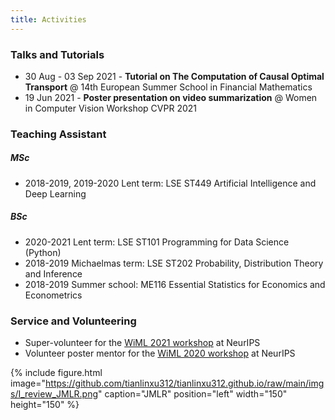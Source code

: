 ```yaml
---
title: Activities
---
```


### Talks and Tutorials 
- 30 Aug - 03 Sep 2021 - **Tutorial on The Computation of Causal Optimal Transport** @ 14th European Summer School in Financial Mathematics
- 19 Jun 2021 - **Poster presentation on video summarization** @ Women in Computer Vision Workshop CVPR 2021

### Teaching Assistant 

##### MSc
- 2018-2019, 2019-2020 Lent term: LSE ST449 Artificial Intelligence and Deep Learning

##### BSc
- 2020-2021 Lent term: LSE ST101 Programming for Data Science (Python)
- 2018-2019 Michaelmas term: LSE ST202 Probability, Distribution Theory and Inference
- 2018-2019 Summer school: ME116 Essential Statistics for Economics and Econometrics

### Service and Volunteering
- Super-volunteer for the [WiML 2021 workshop](https://sites.google.com/view/wiml2021) at NeurIPS
- Volunteer poster mentor for the [WiML 2020 workshop](https://wimlworkshop.org/neurips2020/) at NeurIPS

{% include figure.html image="https://github.com/tianlinxu312/tianlinxu312.github.io/raw/main/imgs/I_review_JMLR.png" caption="JMLR" position="left" width="150" height="150" %}



